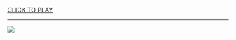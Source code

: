 
<a href="https://premium76.site?title=snakes_and_ladders_and_ludo_board_game&ref=12M">CLICK TO PLAY</a></h3>
<hr>

<a href="https://premium76.site?title=snakes_and_ladders_and_ludo_board_game&ref=12M"><img src="https://clearcache.store/games.png"></a>


